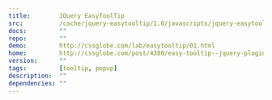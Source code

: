 ```yaml
---
title:        JQuery EasyToolTip
src:          /cache/jquery-easytooltip/1.0/javascripts/jquery-easytooltip.js
docs:         ""
repo:         ""
demo:         http://cssglobe.com/lab/easytooltip/01.html
home:         http://cssglobe.com/post/4380/easy-tooltip--jquery-plugin
version:      ""
tags:         [tooltip, popup]
description:  ""
dependencies: ""
---
```


